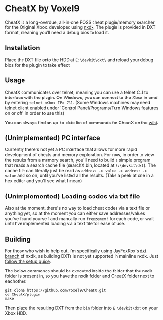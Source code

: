 # CheatX by Voxel9
CheatX is a long-overdue, all-in-one FOSS cheat plugin/memory searcher for the Original Xbox, developed using [nxdk](https://github.com/XboxDev/nxdk). The plugin is provided in DXT format, meaning you'll need a debug bios to load it.

## Installation
Place the DXT file onto the HDD at `E:\devkit\dxt\` and reload your debug bios for the plugin to take effect.

## Usage
CheatX communicates over telnet, meaning you can use a telnet CLI to interface with the plugin.
On Windows, you can connect to the Xbox in cmd by entering `telnet <Xbox IP> 731`.
(Some Windows machines may need telnet client enabled under 'Control Panel/Programs/Turn Windows features on or off' in order to use this)

You can always find an up-to-date list of commands for CheatX on the [wiki](https://github.com/Voxel9/CheatX/wiki/Commands-Usage).

## (Unimplemented) PC interface
Currently there's not yet a PC interface that allows for more rapid development of cheats and memory exploration.
For now, in order to view the results from a memory search, you'll need to build a simple program that reads a search cache file (searchX.bin, located at `E:\devkit\dxt`). The cache file can literally just be read as `address -> value -> address -> value` and so on, until you've listed all the results. (Take a peek at one in a hex editor and you'll see what I mean)

## (Unimplemented) Loading codes via txt file
Also at the moment, there's no way to load cheat codes via a text file or anything yet, so at the moment you can either save addresses/values you've found yourself and manually run `freezemem!` for each code, or wait until I've implemented loading via a text file for ease of use.

## Building
For those who wish to help out, I'm specifically using JayFoxRox's [dxt branch](https://github.com/JayFoxRox/nxdk/tree/dxt) of nxdk, as building DXTs is not yet supported in mainline nxdk. Just [follow the setup guide](https://github.com/JayFoxRox/nxdk/tree/dxt#getting-started).

The below commands should be executed inside the folder that the nxdk folder is present in, so you have the nxdk folder and CheatX folder next to eachother.

```
git clone https://github.com/Voxel9/CheatX.git
cd CheatX/plugin
make
```

Then place the resulting DXT from the `bin` folder into `E:\devkit\dxt` on your Xbox HDD.
